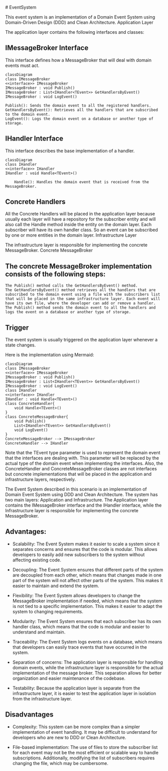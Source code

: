 ﻿﻿# EventSystem

This event system is an implementation of a Domain Event System using Domain-Driven Design (DDD) and Clean Architecture.
Application Layer

The application layer contains the following interfaces and classes:

## IMessageBroker Interface

This interface defines how a MessageBroker that will deal with domain events must act.

```mermaid
classDiagram
class IMessageBroker
<<interface>> IMessageBroker
IMessageBroker : void Publish()
IMessageBroker : List<IHandler<TEvent>> GetHandlersByEvent()
IMessageBroker : void LogEvent()
```

    Publish(): Sends the domain event to all the registered handlers.
    GetHandlersByEvent(): Retrieves all the handlers that are subscribed to the domain event.
    LogEvent(): Logs the domain event on a database or another type of storage.


## IHandler Interface

This interface describes the base implementation of a handler.

```mermaid
classDiagram
class IHandler
<<interface>> IHandler
IHandler : void Handle<TEvent>()
```
        Handle(): Handles the domain event that is received from the MessageBroker.
        
## Concrete Handlers

All the Concrete Handlers will be placed in the application layer because usually each layer will have a repository for the subscriber entity and will also call the Handle method inside the entity on the domain layer.
Each subscriber will have its own handler class. So an event can be subscribed by one or more entities in the domain layer.
Infrastructure Layer

The infrastructure layer is responsible for implementing the concrete MessageBroker.
Concrete MessageBroker

## The concrete MessageBroker implementation consists of the following steps:

    The Publish() method calls the GetHandlersByEvent() method.
    The GetHandlersByEvent() method retrieves all the handlers that are subscribed to the domain event using a file with the subscribers list that will be placed in the same infrastructure layer. Each event will have its own file, where the developer can add or remove a handler.
    The Publish() method sends the domain event to all the handlers and logs the event on a database or another type of storage.

## Trigger

The event system is usually triggered on the application layer whenever a state changes.

Here is the implementation using Mermaid:

```mermaid
classDiagram
class IMessageBroker
<<interface>> IMessageBroker
IMessageBroker : void Publish()
IMessageBroker : List<IHandler<TEvent>> GetHandlersByEvent()
IMessageBroker : void LogEvent()
class IHandler
<<interface>> IHandler
IHandler : void Handle<TEvent>()
class ConcreteHandler{
    void Handle<TEvent>()
}
class ConcreteMessageBroker{
    void Publish()
    List<IHandler<TEvent>> GetHandlersByEvent()
    void LogEvent()
}
ConcreteMessageBroker --> IMessageBroker
ConcreteHandler --> IHandler
```

Note that the TEvent type parameter is used to represent the domain event that the interfaces are dealing with. This parameter will be replaced by the actual type of the domain event when implementing the interfaces. Also, the ConcreteHandler and ConcreteMessageBroker classes are not interfaces but concrete implementations that will be placed in the application and infrastructure layers, respectively.

The Event System described in this scenario is an implementation of Domain Event System using DDD and Clean Architecture. The system has two main layers: Application and Infrastructure. The Application layer contains the IMessageBroker interface and the IHandler interface, while the Infrastructure layer is responsible for implementing the concrete MessageBroker.

## Advantages:

- Scalability: The Event System makes it easier to scale a system since it separates concerns and ensures that the code is modular. This allows developers to easily add new subscribers to the system without affecting existing code.

- Decoupling: The Event System ensures that different parts of the system are decoupled from each other, which means that changes made in one part of the system will not affect other parts of the system. This makes it easier to maintain and extend the system.

- Flexibility: The Event System allows developers to change the MessageBroker implementation if needed, which means that the system is not tied to a specific implementation. This makes it easier to adapt the system to changing requirements.

- Modularity: The Event System ensures that each subscriber has its own handler class, which means that the code is modular and easier to understand and maintain.

- Traceability: The Event System logs events on a database, which means that developers can easily trace events that have occurred in the system.

- Separation of concerns: The application layer is responsible for handling domain events, while the infrastructure layer is responsible for the actual implementation of the message broker. This separation allows for better organization and easier maintenance of the codebase.

- Testability: Because the application layer is separate from the infrastructure layer, it is easier to test the application layer in isolation from the infrastructure layer.

## Disadvantages

- Complexity: This system can be more complex than a simpler implementation of event handling. It may be difficult to understand for developers who are new to DDD or Clean Architecture.

- File-based implementation: The use of files to store the subscriber list for each event may not be the most efficient or scalable way to handle subscriptions. Additionally, modifying the list of subscribers requires changing the file, which may be cumbersome.
